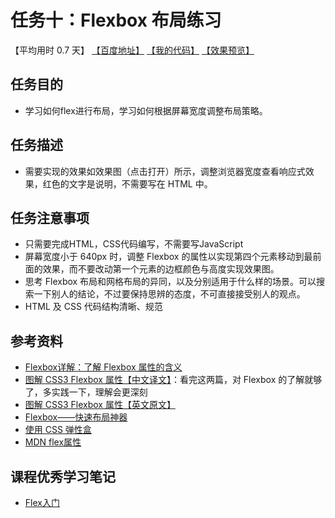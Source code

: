 # 任务十：Flexbox 布局练习
【平均用时 0.7 天】
[【百度地址】](http://ife.baidu.com/course/detail/id/113)
[【我的代码】](https://github.com/baoyuzhang/IFE2017/tree/master/IFE_xiaowei/IFE_xiaowei_task10)
[【效果预览】](https://baoyuzhang.github.io/IFE2017/IFE_xiaowei/IFE_xiaowei_task10/IFE_xiaowei_task10.html)

## 任务目的
- 学习如何flex进行布局，学习如何根据屏幕宽度调整布局策略。

## 任务描述
- 需要实现的效果如效果图（点击打开）所示，调整浏览器宽度查看响应式效果，红色的文字是说明，不需要写在 HTML 中。

## 任务注意事项
- 只需要完成HTML，CSS代码编写，不需要写JavaScript
- 屏幕宽度小于 640px 时，调整 Flexbox 的属性以实现第四个元素移动到最前面的效果，而不要改动第一个元素的边框颜色与高度实现效果图。
- 思考 Flexbox 布局和网格布局的异同，以及分别适用于什么样的场景。可以搜索一下别人的结论，不过要保持思辨的态度，不可直接接受别人的观点。
- HTML 及 CSS 代码结构清晰、规范

## 参考资料
- [Flexbox详解：了解 Flexbox 属性的含义](https://segmentfault.com/a/1190000002910324)
- [图解 CSS3 Flexbox 属性【中文译文】](http://www.w3cplus.com/css3/a-visual-guide-to-css3-flexbox-properties.html)：看完这两篇，对 Flexbox 的了解就够了，多实践一下，理解会更深刻
- [图解 CSS3 Flexbox 属性【英文原文】](https://scotch.io/tutorials/a-visual-guide-to-css3-flexbox-properties)
- [Flexbox——快速布局神器](http://www.w3cplus.com/css3/flexbox-basics.html)
- [使用 CSS 弹性盒](https://developer.mozilla.org/zh-CN/docs/Web/CSS/CSS_Flexible_Box_Layout/Using_CSS_flexible_boxes)
- [MDN flex属性](https://developer.mozilla.org/zh-CN/docs/Web/CSS/flex)

## 课程优秀学习笔记
- [Flex入门](http://ife.baidu.com/note/detail/id/952)
